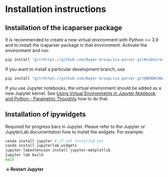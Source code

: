 # Installation instructions

## Installation of the icaparser package

It is recommended to create a new virtual environment with Python >= 3.9 and to
install the icaparser package in that environment. Activate the environment and
run:

```sh
pip install "git+https://github.com/Bayer-Group/ica-parser.git#subdirectory=icaparser"
```

If you want to install a particular development branch, use

```sh
pip install "git+https://github.com/Bayer-Group/ica-parser.git@BRANCHNAME#subdirectory=icaparser"
```

If you use Jupyter notebooks, the virtual environment should be added as a new
Jupyter kernel. See [Using Virtual Environments in Jupyter Notebook and Python -
Parametric Thoughts](https://janakiev.com/blog/jupyter-virtual-envs/) how to do
that.

## Installation of ipywidgets

Required for progress bars in Jupyter. Please refer to the Jupyter or JupyterLab
documentation how to install the widgets. For example:

```sh
conda install jupyter # if not installed yet
conda install jupyterlab_widgets
jupyter labextension install jupyter-matplotlib
jupyter lab build
exit
```

**→ Restart Jupyter**

